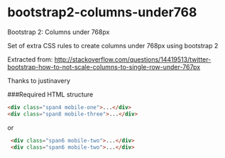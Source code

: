 bootstrap2-columns-under768
===========================

Bootstrap 2: Columns under 768px

Set of extra CSS rules to create columns under 768px using bootstrap 2

Extracted from: http://stackoverflow.com/questions/14419513/twitter-bootstrap-how-to-not-scale-columns-to-single-row-under-767px

Thanks to justinavery

###Required HTML structure

```html
<div class="span4 mobile-one">...</div>
<div class="span8 mobile-three">...</div>
```
or
```html
 <div class="span6 mobile-two">...</div>
 <div class="span6 mobile-two">...</div>
```
